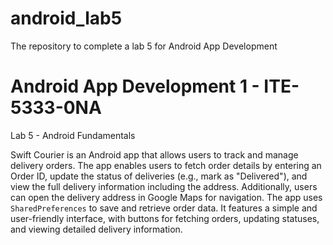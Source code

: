 # android_lab5
The repository to complete a lab 5 for Android App Development
# Android App Development 1 - ITE-5333-0NA
Lab 5 - Android Fundamentals

Swift Courier is an Android app that allows users to track and manage delivery orders. The app enables users to fetch order details by entering an Order ID, update the status of deliveries (e.g., mark as "Delivered"), and view the full delivery information including the address. Additionally, users can open the delivery address in Google Maps for navigation. The app uses `SharedPreferences` to save and retrieve order data. It features a simple and user-friendly interface, with buttons for fetching orders, updating statuses, and viewing detailed delivery information.
